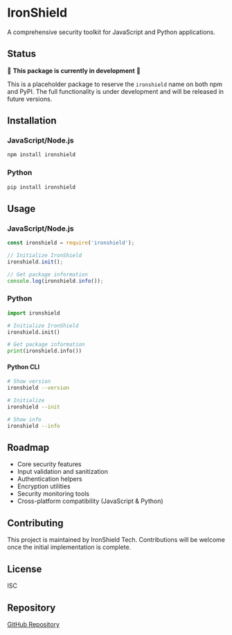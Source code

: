 # IronShield

A comprehensive security toolkit for JavaScript and Python applications.

## Status

🚧 **This package is currently in development** 🚧

This is a placeholder package to reserve the `ironshield` name on both npm and PyPI. The full functionality is under development and will be released in future versions.

## Installation

### JavaScript/Node.js

```bash
npm install ironshield
```

### Python

```bash
pip install ironshield
```

## Usage

### JavaScript/Node.js

```javascript
const ironshield = require('ironshield');

// Initialize IronShield
ironshield.init();

// Get package information
console.log(ironshield.info());
```

### Python

```python
import ironshield

# Initialize IronShield
ironshield.init()

# Get package information
print(ironshield.info())
```

#### Python CLI

```bash
# Show version
ironshield --version

# Initialize
ironshield --init

# Show info
ironshield --info
```

## Roadmap

- Core security features
- Input validation and sanitization
- Authentication helpers
- Encryption utilities
- Security monitoring tools
- Cross-platform compatibility (JavaScript & Python)

## Contributing

This project is maintained by IronShield Tech. Contributions will be welcome once the initial implementation is complete.

## License

ISC

## Repository

[GitHub Repository](https://github.com/IronShield-Tech/ironshield-js) 